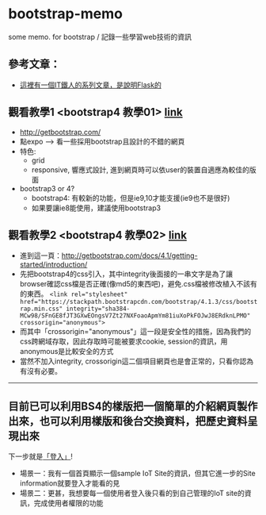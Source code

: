 # bootstrap-memo
some memo. for bootstrap / 記錄一些學習web技術的資訊

## 參考文章：
- [這裡有一個IT鐵人的系列文章，是說明Flask的](https://ithelp.ithome.com.tw/articles/10199518)

## 觀看教學1 <bootstrap4 教學01> [link](https://www.youtube.com/watch?v=xwFLdiFfXmI)

- http://getbootstrap.com/
- 點expo --> 看一些採用bootstrap且設計的不錯的網頁
- 特色:
  - grid
  - responsive, 響應式設計, 進到網頁時可以依user的裝置自適應為較佳的版面
- bootstrap3 or 4?
  - bootstrap4: 有較新的功能，但是ie9,10才能支援(ie9也不是很好)
  - 如果要讓ie8能使用，建議使用bootstrap3
  
## 觀看教學2 <bootstrap4  教學02> [link](https://www.youtube.com/watch?v=kax6QO6GP88)
- 進到這一頁：http://getbootstrap.com/docs/4.1/getting-started/introduction/
- 先把bootstrap4的css引入，其中integrity後面接的一串文字是為了讓browser確認css檔是否正確(像md5的東西吧)，避免.css檔被修改植入不該有的東西。
  `<link rel="stylesheet" href="https://stackpath.bootstrapcdn.com/bootstrap/4.1.3/css/bootstrap.min.css" integrity="sha384-MCw98/SFnGE8fJT3GXwEOngsV7Zt27NXFoaoApmYm81iuXoPkFOJwJ8ERdknLPMO" crossorigin="anonymous">`
- 而其中「crossorigin="anonymous"」這一段是安全性的措施，因為我們的css跨網域存取，因此存取時可能被要求cookie, session的資訊，用anonymous是比較安全的方式
- 當然不加入integrity, crossorigin這二個項目網頁也是會正常的，只看你認為有沒有必要。


----

## 目前已可以利用BS4的樣版把一個簡單的介紹網頁製作出來，也可以利用樣版和後台交換資料，把歷史資料呈現出來
下一步就是[「登入」](login.md)! 

- 場景一：我有一個首頁顯示一個sample IoT Site的資訊，但其它進一步的Site information就要登入才能看的見
- 場景二：更甚，我想要每一個使用者登入後只看的到自己管理的IoT site的資訊，完成使用者權限的功能
